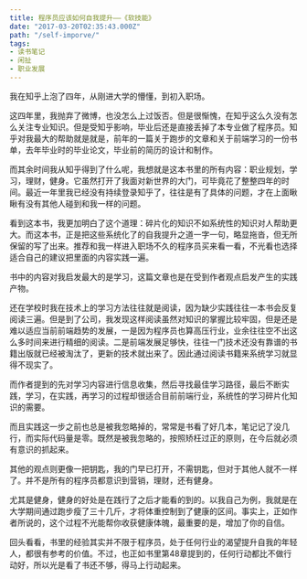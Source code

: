 ```yaml
---
title: 程序员应该如何自我提升——《软技能》
date: "2017-03-20T02:35:43.000Z"
path: "/self-imporve/"
tags:
- 读书笔记
- 闲扯
- 职业发展
---
```

我在知乎上泡了四年，从刚进大学的懵懂，到初入职场。

这四年里，我抛弃了微博，也没怎么上过饭否。但是很惭愧，在知乎这么久没有怎么关注专业知识。但是受知乎影响，毕业后还是直接丢掉了本专业做了程序员。知乎对我最大的帮助就是就是，前年的一篇关于跑步的文章和关于前端学习的一份书单，去年毕业时的毕业论文，毕业前的简历的设计和制作。

而其余时间我从知乎得到了什么呢，我想就是这本书里的所有内容：职业规划，学习，理财，健身。它虽然打开了我面对新世界的大门，可毕竟花了整整四年的时间。最近一年里我已经没有持续登录知乎了，往往是有了具体的问题，才在上面瞅瞅有没有其他人碰到和我一样的问题。

看到这本书，我更加明白了这个道理：碎片化的知识不如系统性的知识对人帮助更大。而这本书，正是把这些系统化了的自我提升之道一字一句，略显拖沓，但无所保留的写了出来。推荐和我一样进入职场不久的程序员买来看一看，不光看也选择适合自己的建议把里面的内容实践一遍。

书中的内容对我启发最大的是学习，这篇文章也是在受到作者观点启发产生的实践产物。

还在学校时我在技术上的学习方法往往就是阅读，因为缺少实践往往一本书会反复阅读三遍。但是到了公司，我发现这样阅读虽然对知识的掌握比较牢固，但是还是难以适应当前前端趋势的发展，一是因为程序员也算高压行业，业余往往空不出这么多时间来进行精细的阅读。二是前端发展足够快，往往一门技术还没有靠谱的书籍出版就已经被淘汰了，更新的技术就出来了。因此通过阅读书籍来系统学习就显得不现实了。

而作者提到的先对学习内容进行信息收集，然后寻找最佳学习路径，最后不断实践，学习，在实践，再学习的过程却很适合目前前端行业，系统性的学习碎片化知识的需要。

而且实践这一步之前也总是被我忽略掉的，常常是书看了好几本，笔记记了没几行，而实际代码量是零。既然是被我忽略的，按照矫枉过正的原则，在今后就必须有意识的抓起来。

其他的观点则更像一把钥匙，我的门早已打开，不需钥匙，但对于其他人就不一样了。并不是所有的程序员都意识到营销，理财，还有健身。

尤其是健身，健身的好处是在践行了之后才能看的到的。以我自己为例，我就是在大学期间通过跑步瘦了三十几斤，才将体重控制到了健康的区间。事实上，正如作者所说的，这个过程不光能帮你收获健康体魄，最重要的是，增加了你的自信。

回头看看，书里的经验其实并不限于程序员，处于任何行业的渴望提升自我的年轻人，都很有参考的价值。不过，也正如书里第48章提到的，任何行动都比不做行动好，所以光是看了书还不够，得马上行动起来。